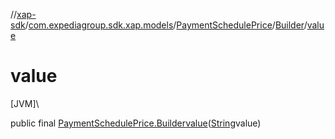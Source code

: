 //[xap-sdk](../../../../index.md)/[com.expediagroup.sdk.xap.models](../../index.md)/[PaymentSchedulePrice](../index.md)/[Builder](index.md)/[value](value.md)

# value

[JVM]\

public final [PaymentSchedulePrice.Builder](index.md)[value](value.md)([String](https://docs.oracle.com/javase/8/docs/api/java/lang/String.html)value)
